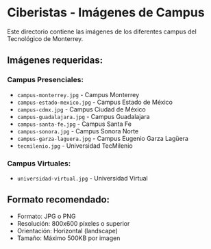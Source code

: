 # Ciberistas - Imágenes de Campus

Este directorio contiene las imágenes de los diferentes campus del Tecnológico de Monterrey.

## Imágenes requeridas:

### Campus Presenciales:
- `campus-monterrey.jpg` - Campus Monterrey
- `campus-estado-mexico.jpg` - Campus Estado de México  
- `campus-cdmx.jpg` - Campus Ciudad de México
- `campus-guadalajara.jpg` - Campus Guadalajara
- `campus-santa-fe.jpg` - Campus Santa Fe
- `campus-sonora.jpg` - Campus Sonora Norte
- `campus-garza-laguera.jpg` - Campus Eugenio Garza Lagüera
- `tecmilenio.jpg` - Universidad TecMilenio

### Campus Virtuales:
- `universidad-virtual.jpg` - Universidad Virtual

## Formato recomendado:
- Formato: JPG o PNG
- Resolución: 800x600 píxeles o superior
- Orientación: Horizontal (landscape)
- Tamaño: Máximo 500KB por imagen

